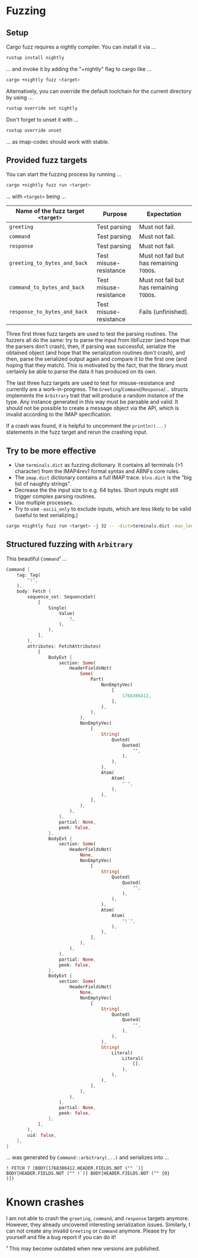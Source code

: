 # Fuzzing

## Setup

Cargo fuzz requires a nightly compiler. You can install it via ...

```sh
rustup install nightly
```

... and invoke it by adding the "+nightly" flag to cargo like ...

```sh
cargo +nightly fuzz <target>
```

Alternatively, you can override the default toolchain for the current directory by using ...

```sh
rustup override set nightly
```

Don't forget to unset it with ...

```sh
rustup override unset
```

... as imap-codec should work with stable.

## Provided fuzz targets

You can start the fuzzing process by running ...

```sh
cargo +nightly fuzz run <target>
```

... with `<target>` being ...

| Name of the fuzz target `<target>` | Purpose                | Expectation                              |
|------------------------------------|------------------------|------------------------------------------|
| `greeting`                         | Test parsing           | Must not fail.                           |
| `command`                          | Test parsing           | Must not fail.                           |
| `response`                         | Test parsing           | Must not fail.                           |
| `greeting_to_bytes_and_back`       | Test misuse-resistance | Must not fail but has remaining `TODO`s. |
| `command_to_bytes_and_back`        | Test misuse-resistance | Must not fail but has remaining `TODO`s. |
| `response_to_bytes_and_back`       | Test misuse-resistance | Fails (unfinished).                      |

Three first three fuzz targets are used to test the parsing routines.
The fuzzers all do the same: try to parse the input from libFuzzer (and hope that the parsers don't crash), then,
if parsing was successful, serialize the obtained object (and hope that the serialization routines don't crash), and then,
parse the serialized output again and compare it to the first one (and hoping that they match).
This is motivated by the fact, that the library must certainly be able to parse the data it has produced on its own.

The last three fuzz targets are used to test for misuse-resistance and currently are a work-in-progress.
The `Greeting`/`Command`/`Response`/... structs implements the `Arbitrary` trait that will produce a random instance of the type.
Any instance generated in this way must be parsable and valid.
It should not be possible to create a message object via the API, which is invalid according to the IMAP specification.

If a crash was found, it is helpful to uncomment the `println!(...)` statements in the fuzz target and rerun the crashing input. 

## Try to be more effective

* Use `terminals.dict` as fuzzing dictionary. It contains all terminals (>1 character) from the IMAP4rev1 formal syntax and ABNFs core rules.
* The `imap.dict` dictionary contains a full IMAP trace. `blns.dict` is the "big list of naughty strings".
* Decrease the the input size to e.g. 64 bytes. Short inputs might still trigger complex parsing routines.
* Use multiple processes.
* Try to use `-ascii_only` to exclude inputs, which are less likely to be valid (useful to test serializing.)

```sh
cargo +nightly fuzz run <target> -j 32 -- -dict=terminals.dict -max_len=64 -only_ascii=1
```

## Structured fuzzing with `Arbitrary`

This beautiful `Command`¹ ... 

```rust
Command {
    tag: Tag(
        "!",
    ),
    body: Fetch {
        sequence_set: SequenceSet(
            [
                Single(
                    Value(
                        7,
                    ),
                ),
            ],
        ),
        attributes: FetchAttributes(
            [
                BodyExt {
                    section: Some(
                        HeaderFieldsNot(
                            Some(
                                Part(
                                    NonEmptyVec(
                                        [
                                            1768386412,
                                        ],
                                    ),
                                ),
                            ),
                            NonEmptyVec(
                                [
                                    String(
                                        Quoted(
                                            Quoted(
                                                "",
                                            ),
                                        ),
                                    ),
                                    Atom(
                                        Atom(
                                            "`",
                                        ),
                                    ),
                                ],
                            ),
                        ),
                    ),
                    partial: None,
                    peek: false,
                },
                BodyExt {
                    section: Some(
                        HeaderFieldsNot(
                            None,
                            NonEmptyVec(
                                [
                                    String(
                                        Quoted(
                                            Quoted(
                                                "",
                                            ),
                                        ),
                                    ),
                                    Atom(
                                        Atom(
                                            "!`",
                                        ),
                                    ),
                                ],
                            ),
                        ),
                    ),
                    partial: None,
                    peek: false,
                },
                BodyExt {
                    section: Some(
                        HeaderFieldsNot(
                            None,
                            NonEmptyVec(
                                [
                                    String(
                                        Quoted(
                                            Quoted(
                                                "",
                                            ),
                                        ),
                                    ),
                                    String(
                                        Literal(
                                            Literal(
                                                [],
                                            ),
                                        ),
                                    ),
                                ],
                            ),
                        ),
                    ),
                    partial: None,
                    peek: false,
                },
            ],
        ),
        uid: false,
    },
}
```

... was generated by `Command::arbitrary(...)` and serializes into ...


```imap
! FETCH 7 (BODY[1768386412.HEADER.FIELDS.NOT ("" `)] BODY[HEADER.FIELDS.NOT ("" !`)] BODY[HEADER.FIELDS.NOT ("" {0}
)])
```

# Known crashes

I am not able to crash the `greeting`, `command`, and `response` targets anymore.
However, they already uncovered interesting serialization issues.
Similarly, I can not create any invalid `Greeting` or `Command` anymore.
Please try for yourself and file a bug report if you can do it!

¹ This may become outdated when new versions are published.